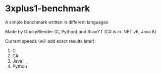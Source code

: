 # 3xplus1-benchmark
A simple benchmark written in different languages

Made by DuckyBlender (C, Python) and RilaxYT 
(C# is in .NET v6, Java 8)

Current speeds (will add exact results later):
1. C
2. C#
4. Java
4. Python
